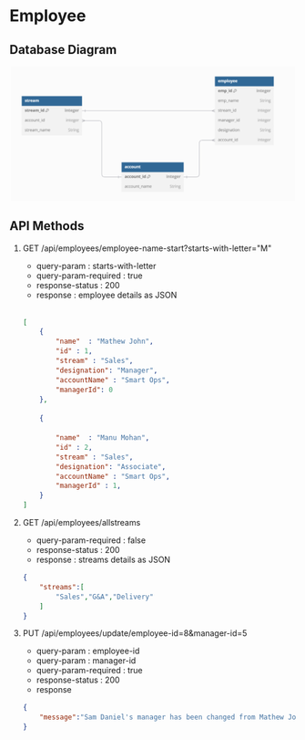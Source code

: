 # Employee 

## Database Diagram

<center>
<img src = "databasediagram_part1.png" alt ="employee-entity-design" style="width:500px">
</center>

## API Methods

1. GET /api/employees/employee-name-start?starts-with-letter="M"

    - query-param : starts-with-letter 
    - query-param-required : true
    - response-status : 200
    - response : employee details as JSON
    ```json
    
    [
        {
            "name"  : "Mathew John",
            "id" : 1,
            "stream" : "Sales",
            "designation": "Manager",
            "accountName" : "Smart Ops",
            "managerId": 0
        },

        {
           
            "name"  : "Manu Mohan",
            "id" : 2,
            "stream" : "Sales",
            "designation": "Associate",
            "accountName" : "Smart Ops",
            "managerId" : 1, 
        }
    ]
    
    ```

2. GET /api/employees/allstreams
    - query-param-required : false
    - response-status : 200
    - response : streams details as JSON
    ```json
    {
        "streams":[
            "Sales","G&A","Delivery"
        ]
    }
    ```

3. PUT /api/employees/update/employee-id=8&manager-id=5
    - query-param : employee-id
    - query-param : manager-id
    - query-param-required : true
    - response-status : 200
    - response
    ```json
    {
        "message":"Sam Daniel's manager has been changed from Mathew John to Akash Kumar"
    }
    ```